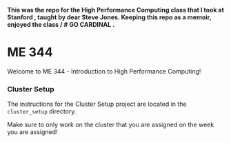 <b> This was the repo for the High Performance Computing class that I took at Stanford , taught by dear Steve Jones. Keeping this repo as a memoir, enjoyed the class / # GO CARDINAL .</b>


# ME 344

Welcome to ME 344 - Introduction to High Performance Computing!

### Cluster Setup

The instructions for the Cluster Setup project are located in the `cluster_setup` directory. 

Make sure to only work on the cluster that you are assigned on the week you are assigned!
